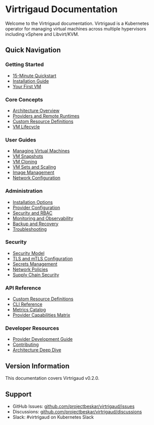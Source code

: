 # Virtrigaud Documentation

Welcome to the Virtrigaud documentation. Virtrigaud is a Kubernetes operator for managing virtual machines across multiple hypervisors including vSphere and Libvirt/KVM.

## Quick Navigation

### Getting Started
- [15-Minute Quickstart](getting-started/quickstart.md)
- [Installation Guide](install-helm-only.md)
- [Your First VM](getting-started/quickstart.md)

### Core Concepts
- [Architecture Overview](concepts/architecture.md)
- [Providers and Remote Runtimes](concepts/providers.md)
- [Custom Resource Definitions](concepts/crds.md)
- [VM Lifecycle](concepts/vm-lifecycle.md)

### User Guides
- [Managing Virtual Machines](user-guides/virtual-machines.md)
- [VM Snapshots](user-guides/snapshots.md)
- [VM Cloning](user-guides/cloning.md)
- [VM Sets and Scaling](user-guides/vmsets.md)
- [Image Management](user-guides/images.md)
- [Network Configuration](user-guides/networking.md)

### Administration
- [Installation Options](admin-guides/installation.md)
- [Provider Configuration](admin-guides/providers.md)
- [Security and RBAC](admin-guides/security.md)
- [Monitoring and Observability](admin-guides/monitoring.md)
- [Backup and Recovery](admin-guides/backup.md)
- [Troubleshooting](admin-guides/troubleshooting.md)

### Security
- [Security Model](security/model.md)
- [TLS and mTLS Configuration](security/tls.md)
- [Secrets Management](security/secrets.md)
- [Network Policies](security/network-policies.md)
- [Supply Chain Security](security/supply-chain.md)

### API Reference
- [Custom Resource Definitions](CRDs.md)
- [CLI Reference](api-reference/cli.md)
- [Metrics Catalog](api-reference/metrics.md)
- [Provider Capabilities Matrix](PROVIDERS_CAPABILITIES.md)

### Developer Resources
- [Provider Development Guide](developer/provider-guide.md)
- [Contributing](../CONTRIBUTING.md)
- [Architecture Deep Dive](developer/architecture.md)

## Version Information

This documentation covers Virtrigaud v0.2.0.

## Support

- GitHub Issues: [github.com/projectbeskar/virtrigaud/issues](https://github.com/projectbeskar/virtrigaud/issues)
- Discussions: [github.com/projectbeskar/virtrigaud/discussions](https://github.com/projectbeskar/virtrigaud/discussions)
- Slack: #virtrigaud on Kubernetes Slack

